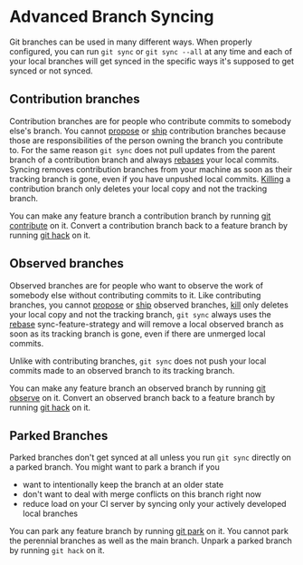 # Advanced Branch Syncing

Git branches can be used in many different ways. When properly configured, you
can run `git sync` or `git sync --all` at any time and each of your local
branches will get synced in the specific ways it's supposed to get synced or not
synced.

## Contribution branches

Contribution branches are for people who contribute commits to somebody else's
branch. You cannot [propose](commands/propose.md) or [ship](commands/ship.md)
contribution branches because those are responsibilities of the person owning
the branch you contribute to. For the same reason `git sync` does not pull
updates from the parent branch of a contribution branch and always
[rebases](preferences/sync-feature-strategy#rebase) your local commits. Syncing
removes contribution branches from your machine as soon as their tracking branch
is gone, even if you have unpushed local commits. [Killing](commands/kill.md) a
contribution branch only deletes your local copy and not the tracking branch.

You can make any feature branch a contribution branch by running
[git contribute](commands/contribute.md) on it. Convert a contribution branch
back to a feature branch by running [git hack](commands/hack.md) on it.

## Observed branches

Observed branches are for people who want to observe the work of somebody else
without contributing commits to it. Like contributing branches, you cannot
[propose](commands/propose.md) or [ship](commands/ship.md) observed branches,
[kill](commands/kill.md) only deletes your local copy and not the tracking
branch, `git sync` always uses the
[rebase](preferences/sync-feature-strategy#rebase) sync-feature-strategy and
will remove a local observed branch as soon as its tracking branch is gone, even
if there are unmerged local commits.

Unlike with contributing branches, `git sync` does not push your local commits
made to an observed branch to its tracking branch.

You can make any feature branch an observed branch by running
[git observe](commands/observe.md) on it. Convert an observed branch back to a
feature branch by running [git hack](commands/hack.md) on it.

## Parked Branches

Parked branches don't get synced at all unless you run `git sync` directly on a
parked branch. You might want to park a branch if you

- want to intentionally keep the branch at an older state
- don't want to deal with merge conflicts on this branch right now
- reduce load on your CI server by syncing only your actively developed local
  branches

You can park any feature branch by running [git park](commands/park.md) on it.
You cannot park the perennial branches as well as the main branch. Unpark a
parked branch by running `git hack` on it.
